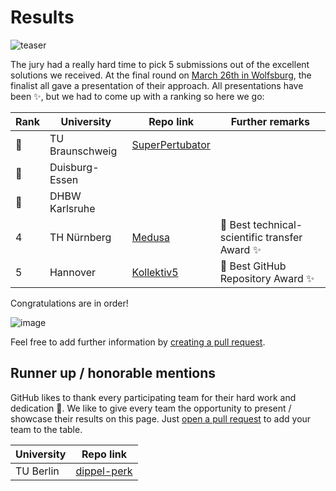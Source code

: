 # Results

![teaser](https://user-images.githubusercontent.com/1872314/55097761-cf175f80-50bc-11e9-9575-f2571d67592d.png)

The jury had a really hard time to pick 5 submissions out of the excellent solutions we received.
At the final round on [March 26th in Wolfsburg](https://gi.de/meldung/team-der-tu-braunschweig-gewinnt-informaticup-der-gesellschaft-fuer-informatik/), the finalist all gave a presentation of their approach.
All presentations have been :sparkles:, but we had to come up with a ranking so here we go:

| Rank | University | Repo link                                                          | Further remarks                                                                           |
|------|------------|--------------------------------------------------------------------|-------------------------------------------------------------------------------------------|
|:1st_place_medal:  | TU Braunschweig   | [SuperPertubator](https://github.com/LPirch/informaticup2019) ||
|:2nd_place_medal:  | Duisburg-Essen  | ||                                                                                           |
|:3rd_place_medal:  | DHBW Karlsruhe        |  |
| 4    | TH Nürnberg  |  [Medusa](https://github.com/Twonki/Medusa) |:tada: Best technical-scientific transfer Award :sparkles: |
| 5    | Hannover    | [Kollektiv5](https://github.com/MateRyze/InformatiCup-2019)| :tada: Best GitHub Repository Award :sparkles:            |



Congratulations are in order!

![image](https://cloud.githubusercontent.com/assets/1872314/19119326/b43d4978-8b1f-11e6-9736-a31f92e75424.png)

Feel free to add further information by [creating a pull request](https://github.com/InformatiCup/InformatiCup2019/edit/master/results/README.md).

## Runner up / honorable mentions

GitHub likes to thank every participating team for their hard work and dedication :bow:.
We like to give every team the opportunity to present / showcase their results on this page. Just [open a pull request](https://github.com/InformatiCup/InformatiCup2017/edit/master/results/README.md) to add your team to the table.

| University | Repo link                                                          | 
|------------|--------------------------------------------------------------------|
|TU Berlin| [dippel-perk](https://github.com/dippel-perk/informaticup/)|
